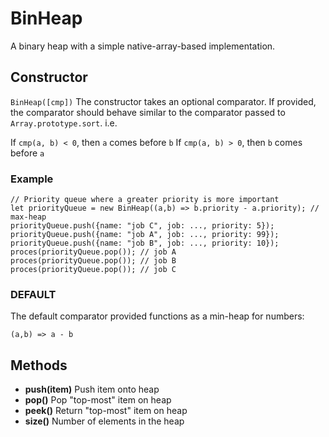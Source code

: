 # BinHeap
A binary heap with a simple native-array-based implementation.

## Constructor
`BinHeap([cmp])`
The constructor takes an optional comparator.
If provided, the comparator should behave similar to the comparator passed to `Array.prototype.sort`.
i.e.

If `cmp(a, b) < 0`, then `a` comes before `b`
If `cmp(a, b) > 0`, then `b` comes before `a`

### Example
```
// Priority queue where a greater priority is more important
let priorityQueue = new BinHeap((a,b) => b.priority - a.priority); // max-heap
priorityQueue.push({name: "job C", job: ..., priority: 5});
priorityQueue.push({name: "job A", job: ..., priority: 99});
priorityQueue.push({name: "job B", job: ..., priority: 10});
proces(priorityQueue.pop()); // job A
proces(priorityQueue.pop()); // job B
proces(priorityQueue.pop()); // job C
```
### DEFAULT
The default comparator provided functions as a min-heap for numbers:
```
(a,b) => a - b
```

## Methods
* **push(item)** Push item onto heap
* **pop()** Pop "top-most" item on heap
* **peek()** Return "top-most" item on heap
* **size()** Number of elements in the heap
